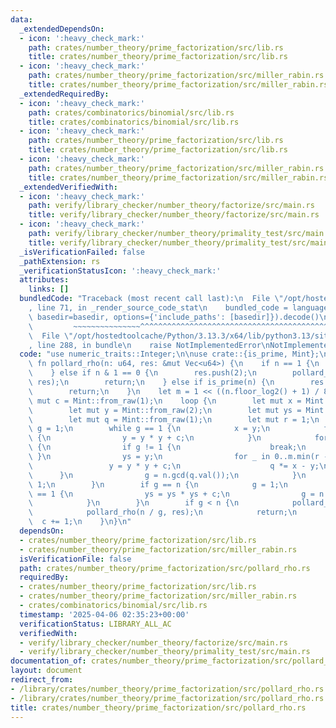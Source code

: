 ```yaml
---
data:
  _extendedDependsOn:
  - icon: ':heavy_check_mark:'
    path: crates/number_theory/prime_factorization/src/lib.rs
    title: crates/number_theory/prime_factorization/src/lib.rs
  - icon: ':heavy_check_mark:'
    path: crates/number_theory/prime_factorization/src/miller_rabin.rs
    title: crates/number_theory/prime_factorization/src/miller_rabin.rs
  _extendedRequiredBy:
  - icon: ':heavy_check_mark:'
    path: crates/combinatorics/binomial/src/lib.rs
    title: crates/combinatorics/binomial/src/lib.rs
  - icon: ':heavy_check_mark:'
    path: crates/number_theory/prime_factorization/src/lib.rs
    title: crates/number_theory/prime_factorization/src/lib.rs
  - icon: ':heavy_check_mark:'
    path: crates/number_theory/prime_factorization/src/miller_rabin.rs
    title: crates/number_theory/prime_factorization/src/miller_rabin.rs
  _extendedVerifiedWith:
  - icon: ':heavy_check_mark:'
    path: verify/library_checker/number_theory/factorize/src/main.rs
    title: verify/library_checker/number_theory/factorize/src/main.rs
  - icon: ':heavy_check_mark:'
    path: verify/library_checker/number_theory/primality_test/src/main.rs
    title: verify/library_checker/number_theory/primality_test/src/main.rs
  _isVerificationFailed: false
  _pathExtension: rs
  _verificationStatusIcon: ':heavy_check_mark:'
  attributes:
    links: []
  bundledCode: "Traceback (most recent call last):\n  File \"/opt/hostedtoolcache/Python/3.13.3/x64/lib/python3.13/site-packages/onlinejudge_verify/documentation/build.py\"\
    , line 71, in _render_source_code_stat\n    bundled_code = language.bundle(stat.path,\
    \ basedir=basedir, options={'include_paths': [basedir]}).decode()\n          \
    \         ~~~~~~~~~~~~~~~^^^^^^^^^^^^^^^^^^^^^^^^^^^^^^^^^^^^^^^^^^^^^^^^^^^^^^^^^^^^^^^^^^\n\
    \  File \"/opt/hostedtoolcache/Python/3.13.3/x64/lib/python3.13/site-packages/onlinejudge_verify/languages/rust.py\"\
    , line 288, in bundle\n    raise NotImplementedError\nNotImplementedError\n"
  code: "use numeric_traits::Integer;\n\nuse crate::{is_prime, Mint};\n\npub(crate)\
    \ fn pollard_rho(n: u64, res: &mut Vec<u64>) {\n    if n == 1 {\n        return;\n\
    \    } else if n & 1 == 0 {\n        res.push(2);\n        pollard_rho(n >> 1,\
    \ res);\n        return;\n    } else if is_prime(n) {\n        res.push(n);\n\
    \        return;\n    }\n    let m = 1 << ((n.floor_log2() + 1) / 8);\n    let\
    \ mut c = Mint::from_raw(1);\n    loop {\n        let mut x = Mint::from_raw(1);\n\
    \        let mut y = Mint::from_raw(2);\n        let mut ys = Mint::from_raw(1);\n\
    \        let mut q = Mint::from_raw(1);\n        let mut r = 1;\n        let mut\
    \ g = 1;\n        while g == 1 {\n            x = y;\n            for _ in 0..r\
    \ {\n                y = y * y + c;\n            }\n            for k in (0..r).step_by(m)\
    \ {\n                if g != 1 {\n                    break;\n               \
    \ }\n                ys = y;\n                for _ in 0..m.min(r - k) {\n   \
    \                 y = y * y + c;\n                    q *= x - y;\n          \
    \      }\n                g = n.gcd(q.val());\n            }\n            r <<=\
    \ 1;\n        }\n        if g == n {\n            g = 1;\n            while g\
    \ == 1 {\n                ys = ys * ys + c;\n                g = n.gcd((x - ys).val());\n\
    \            }\n        }\n        if g < n {\n            pollard_rho(g, res);\n\
    \            pollard_rho(n / g, res);\n            return;\n        }\n      \
    \  c += 1;\n    }\n}\n"
  dependsOn:
  - crates/number_theory/prime_factorization/src/lib.rs
  - crates/number_theory/prime_factorization/src/miller_rabin.rs
  isVerificationFile: false
  path: crates/number_theory/prime_factorization/src/pollard_rho.rs
  requiredBy:
  - crates/number_theory/prime_factorization/src/lib.rs
  - crates/number_theory/prime_factorization/src/miller_rabin.rs
  - crates/combinatorics/binomial/src/lib.rs
  timestamp: '2025-04-06 02:35:23+00:00'
  verificationStatus: LIBRARY_ALL_AC
  verifiedWith:
  - verify/library_checker/number_theory/factorize/src/main.rs
  - verify/library_checker/number_theory/primality_test/src/main.rs
documentation_of: crates/number_theory/prime_factorization/src/pollard_rho.rs
layout: document
redirect_from:
- /library/crates/number_theory/prime_factorization/src/pollard_rho.rs
- /library/crates/number_theory/prime_factorization/src/pollard_rho.rs.html
title: crates/number_theory/prime_factorization/src/pollard_rho.rs
---
```

